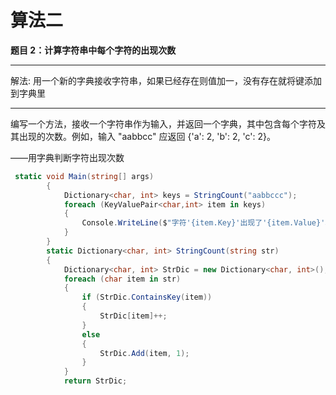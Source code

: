 # 算法二

**题目 2：计算字符串中每个字符的出现次数**

---
解法:
	用一个新的字典接收字符串，如果已经存在则值加一，没有存在就将键添加到字典里
	
---

编写一个方法，接收一个字符串作为输入，并返回一个字典，其中包含每个字符及其出现的次数。例如，输入 "aabbcc" 应返回 {'a': 2, 'b': 2, 'c': 2}。

——用字典判断字符出现次数

```c#
 static void Main(string[] args)
        {
            Dictionary<char, int> keys = StringCount("aabbccc");
            foreach (KeyValuePair<char,int> item in keys)
            {
                Console.WriteLine($"字符'{item.Key}'出现了'{item.Value}'次");
            }
        }
        static Dictionary<char, int> StringCount(string str)
        {
            Dictionary<char, int> StrDic = new Dictionary<char, int>();
            foreach (char item in str)
            {
                if (StrDic.ContainsKey(item))
                {
                    StrDic[item]++;
                }
                else
                {
                    StrDic.Add(item, 1);
                }
            }
            return StrDic;
```